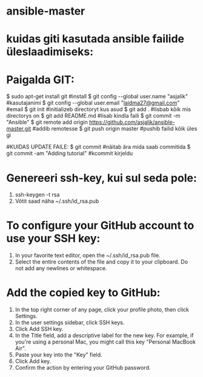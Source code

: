 # ansible-master
# kuidas giti kasutada ansible failide üleslaadimiseks:

# Paigalda GIT:
$ sudo apt-get install git #install 
$ git config --global user.name "asjalik" #kasutajanimi 
$ git config --global user.email "laidma27@gmail.com" #email 
$ git init #initializeb directoryt kus asud 
$ git add . #lisbab kõik mis directorys on
$ git add README.md #lisab kindla faili 
$ git commit -m "Ansible" 
$ git remote add origin https://github.com/asjalik/ansible-master.git #addib remotesse 
$ git push origin master #pushib failid kõik üles gi 

#KUIDAS UPDATE FAILE:
$ git commit #näitab ära mida saab commitida
$ git commit -am "Adding tutorial" #kcommit kirjeldu 

# Genereeri ssh-key, kui sul seda pole:
   1. ssh-keygen -t rsa
   2. Võtit saad näha ~/.ssh/id_rsa.pub
# To configure your GitHub account to use your SSH key:
   1. In your favorite text editor, open the ~/.ssh/id_rsa.pub file.
   2. Select the entire contents of the file and copy it to your clipboard. Do not add any newlines or whitespace.
# Add the copied key to GitHub:
   1. In the top right corner of any page, click your profile photo, then click Settings. 
   2. In the user settings sidebar, click SSH keys.
   3. Click Add SSH key. 
   4. In the Title field, add a descriptive label for the new key. For example, if you're using a personal Mac, you might call this key "Personal MacBook Air".
   5. Paste your key into the "Key" field. 
   6. Click Add key. 
   7. Confirm the action by entering your GitHub password.
